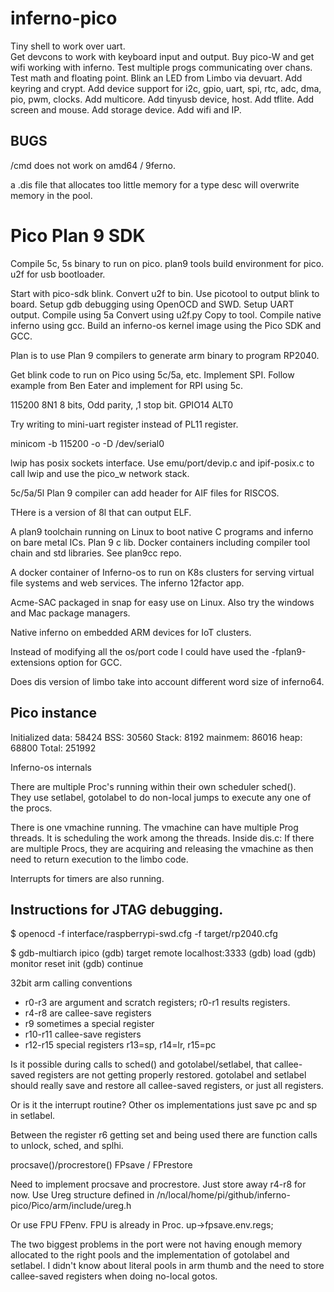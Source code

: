 # inferno-pico

Tiny shell to work over uart.  
Get devcons to work with keyboard input and output.
Buy pico-W and get wifi working with inferno.
Test multiple progs communicating over chans.
Test math and floating point.
Blink an LED from Limbo via devuart.
Add keyring and crypt.
Add device support for i2c, gpio, uart, spi, rtc, adc, dma, pio, pwm, clocks.
Add multicore.
Add tinyusb device, host.
Add tflite.
Add screen and mouse.
Add storage device.
Add wifi and IP.




## BUGS
/cmd does not work on amd64 / 9ferno.


a .dis file that allocates too little memory for a type desc
will overwrite memory in the pool.

# Pico Plan 9 SDK
Compile 5c, 5s binary to run on pico.
plan9 tools build environment for pico.
u2f for usb bootloader.

Start with pico-sdk blink.
Convert u2f to bin.
Use picotool to output blink to board.
Setup gdb debugging using OpenOCD and SWD.
Setup UART output.
Compile using 5a
Convert using u2f.py
Copy to tool.
Compile native inferno using gcc.
Build an inferno-os kernel image using the Pico SDK and GCC.

Plan is to use Plan 9 compilers to generate arm binary to
program RP2040.

Get blink code to run on Pico using 5c/5a, etc.
Implement SPI. Follow example from Ben Eater and
implement for RPI using 5c.
 
115200 8N1  8 bits, Odd parity, ,1 stop bit.
GPIO14 ALT0 
 
Try writing to mini-uart register instead of PL11 register.
 
minicom -b 115200 -o -D /dev/serial0


lwip has posix sockets interface.  Use emu/port/devip.c and ipif-posix.c to call
lwip and use the pico_w network stack.



5c/5a/5l Plan 9 compiler can add header for AIF files for RISCOS.

THere is a version of 8l that can output ELF.  

A plan9 toolchain running on Linux to boot native C programs
and inferno on bare metal ICs.  Plan 9 c lib.  Docker containers including compiler tool chain and std libraries. See plan9cc repo.

A docker container of Inferno-os to run on K8s clusters for serving
virtual file systems and web services. The inferno 12factor app.

Acme-SAC packaged in snap for easy use on Linux. Also try the windows and Mac package managers.

Native inferno on embedded ARM devices for IoT clusters.


Instead of modifying all the os/port code I could have used the -fplan9-extensions option for GCC.


Does dis version of limbo take into account different word size of inferno64.

## Pico instance

Initialized data: 58424
BSS: 30560
Stack: 8192
mainmem: 86016
heap: 68800
Total: 251992

Inferno-os internals

There are multiple Proc's running within their own scheduler sched().  
They use setlabel, gotolabel to do non-local jumps to execute any one
of the procs.
 
There is one vmachine running.  The vmachine can have multiple Prog threads. 
It is scheduling the work among the threads. Inside dis.c:
If there are multiple Procs, they are acquiring and releasing the vmachine
as then need to return execution to the limbo code.

Interrupts for timers are also running.


## Instructions for JTAG debugging.
$ openocd -f interface/raspberrypi-swd.cfg -f target/rp2040.cfg

$ gdb-multiarch ipico
(gdb) target remote localhost:3333
(gdb) load
(gdb) monitor reset init
(gdb) continue


32bit arm calling conventions
- r0-r3 are argument and scratch registers; r0-r1 results registers.
- r4-r8 are callee-save registers
- r9 sometimes a special register 
- r10-r11 callee-save registers
- r12-r15 special registers    r13=sp, r14=lr, r15=pc


Is it possible during calls to sched() and gotolabel/setlabel,
that callee-saved registers are not getting properly restored.
gotolabel and setlabel should really save and restore all
callee-saved registers, or just all registers.

Or is it the interrupt routine?  Other os implementations just
save pc and sp in setlabel.

Between the register r6 getting set and being used there
are function calls to unlock, sched, and splhi.

procsave()/procrestore()  FPsave / FPrestore

Need to implement procsave and procrestore.
Just store away r4-r8 for now.
Use Ureg structure defined in /n/local/home/pi/github/inferno-pico/Pico/arm/include/ureg.h

Or use FPU FPenv. FPU is already in Proc.
up->fpsave.env.regs;

The two biggest problems in the port were not having enough memory allocated to 
the right pools and the implementation of gotolabel and setlabel. I didn't
know about literal pools in arm thumb and the need to store callee-saved registers
when doing no-local gotos.
